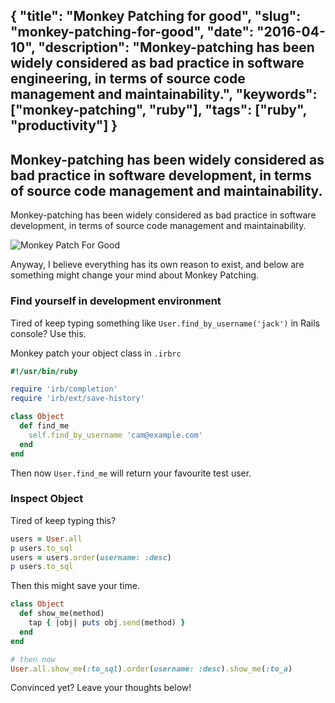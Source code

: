 {
  "title": "Monkey Patching for good",
  "slug": "monkey-patching-for-good",
  "date": "2016-04-10",
  "description": "Monkey-patching has been widely considered as bad practice in software engineering, in terms of source code management and maintainability.",
  "keywords": ["monkey-patching", "ruby"],
  "tags": ["ruby", "productivity"]
}
---
Monkey-patching has been widely considered as bad practice in software development, in terms of source code management and maintainability.
---
Monkey-patching has been widely considered as bad practice in software development, in terms of source code management and maintainability.

![Monkey Patch For Good](/assets/images/monkey_patch.jpg)

Anyway, I believe everything has its own reason to exist, and below are something might change your mind about Monkey Patching.

### Find yourself in development environment

Tired of keep typing something like `User.find_by_username('jack')` in Rails console? Use this.

Monkey patch your object class in `.irbrc`

```ruby
#!/usr/bin/ruby

require 'irb/completion'
require 'irb/ext/save-history'

class Object
  def find_me
    self.find_by_username 'cam@example.com'
  end
end
```

Then now `User.find_me` will return your favourite test user.

### Inspect Object

Tired of keep typing this?

```ruby
users = User.all
p users.to_sql
users = users.order(username: :desc)
p users.to_sql
```

Then this might save your time.

```ruby
class Object
  def show_me(method)
    tap { |obj| puts obj.send(method) }
  end
end

# then now
User.all.show_me(:to_sql).order(username: :desc).show_me(:to_a)
```

Convinced yet? Leave your thoughts below!
